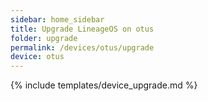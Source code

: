 ```yaml
---
sidebar: home_sidebar
title: Upgrade LineageOS on otus
folder: upgrade
permalink: /devices/otus/upgrade
device: otus
---
```

{% include templates/device_upgrade.md %}
